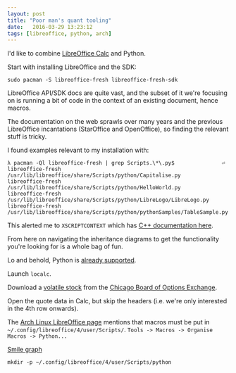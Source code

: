 ```yaml
---
layout: post
title: "Poor man's quant tooling"
date:   2016-03-29 13:23:12
tags: [libreoffice, python, arch]
---
```


I'd like to combine [LibreOffice Calc](https://www.libreoffice.org/discover/calc/) and Python.

Start with installing LibreOffice and the SDK:

    sudo pacman -S libreoffice-fresh libreoffice-fresh-sdk

LibreOffice API/SDK docs are quite vast, and the subset of it we're focusing on is running a bit of code in the context of an existing document, hence macros.

The documentation on the web sprawls over many years and the previous LibreOffice incantations (StarOffice and OpenOffice), so finding the relevant stuff is tricky.

I found examples relevant to my installation with:

```
λ pacman -Ql libreoffice-fresh | grep Scripts.\*\.py$               ⏎
libreoffice-fresh /usr/lib/libreoffice/share/Scripts/python/Capitalise.py
libreoffice-fresh /usr/lib/libreoffice/share/Scripts/python/HelloWorld.py
libreoffice-fresh /usr/lib/libreoffice/share/Scripts/python/LibreLogo/LibreLogo.py
libreoffice-fresh /usr/lib/libreoffice/share/Scripts/python/pythonSamples/TableSample.py
```

This alerted me to `XSCRIPTCONTEXT` which has [C++ documentation here](http://api.libreoffice.org/docs/idl/ref/interfacecom_1_1sun_1_1star_1_1script_1_1provider_1_1XScriptContext.html).

From here on navigating the inheritance diagrams to get the functionality you're looking for is a whole bag of fun.

Lo and behold, Python is [already supported](http://api.libreoffice.org/examples/examples.html#python_examples).

Launch `localc`.

Download a [volatile stock](http://www.marketvolume.com/stocks/mostvolatile.asp) from the [Chicago Board of Options Exchange](http://www.cboe.com/delayedquote/QuoteTableDownload.aspx).

Open the quote data in Calc, but skip the headers (i.e. we're only interested in the 4th row onwards).

The [Arch Linux LibreOffice page](https://wiki.archlinux.org/index.php/LibreOffice) mentions that macros must be put in `~/.config/libreoffice/4/user/Scripts/`.
`Tools -> Macros -> Organise Macros -> Python...`



[Smile graph](https://en.wikipedia.org/wiki/Volatility_smile)

```
mkdir -p ~/.config/libreoffice/4/user/Scripts/python
```
